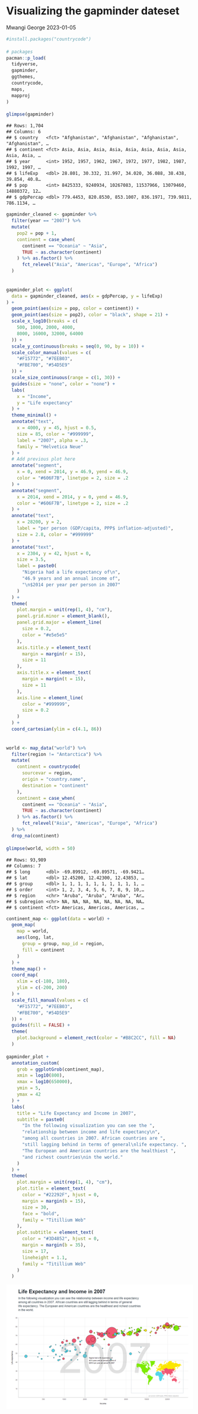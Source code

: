 Visualizing the gapminder dateset
================
Mwangi George
2023-01-05

``` r
#install.packages("countrycode")

# packages
pacman::p_load(
  tidyverse,
  gapminder,
  ggthemes,
  countrycode,
  maps,
  mapproj
)

glimpse(gapminder)
```

    ## Rows: 1,704
    ## Columns: 6
    ## $ country   <fct> "Afghanistan", "Afghanistan", "Afghanistan", "Afghanistan", …
    ## $ continent <fct> Asia, Asia, Asia, Asia, Asia, Asia, Asia, Asia, Asia, Asia, …
    ## $ year      <int> 1952, 1957, 1962, 1967, 1972, 1977, 1982, 1987, 1992, 1997, …
    ## $ lifeExp   <dbl> 28.801, 30.332, 31.997, 34.020, 36.088, 38.438, 39.854, 40.8…
    ## $ pop       <int> 8425333, 9240934, 10267083, 11537966, 13079460, 14880372, 12…
    ## $ gdpPercap <dbl> 779.4453, 820.8530, 853.1007, 836.1971, 739.9811, 786.1134, …

``` r
gapminder_cleaned <- gapminder %>%
  filter(year == "2007") %>%
  mutate(
    pop2 = pop + 1,
    continent = case_when(
      continent == "Oceania" ~ "Asia",
      TRUE ~ as.character(continent)
    ) %>% as.factor() %>%
      fct_relevel("Asia", "Americas", "Europe", "Africa")
  )


gapminder_plot <- ggplot(
  data = gapminder_cleaned, aes(x = gdpPercap, y = lifeExp)
) +
  geom_point(aes(size = pop, color = continent)) +
  geom_point(aes(size = pop2), color = "black", shape = 21) +
  scale_x_log10(breaks = c(
    500, 1000, 2000, 4000,
    8000, 16000, 32000, 64000
  )) +
  scale_y_continuous(breaks = seq(0, 90, by = 10)) +
  scale_color_manual(values = c(
    "#F15772", "#7EEB03",
    "#FBE700", "#54D5E9"
  )) +
  scale_size_continuous(range = c(1, 30)) +
  guides(size = "none", color = "none") +
  labs(
    x = "Income",
    y = "Life expectancy"
  ) +
  theme_minimal() +
  annotate("text",
    x = 4000, y = 45, hjust = 0.5,
    size = 85, color = "#999999",
    label = "2007", alpha = .3,
    family = "Helvetica Neue"
  ) +
  # Add previous plot here
  annotate("segment",
    x = 0, xend = 2014, y = 46.9, yend = 46.9,
    color = "#606F7B", linetype = 2, size = .2
  ) +
  annotate("segment",
    x = 2014, xend = 2014, y = 0, yend = 46.9,
    color = "#606F7B", linetype = 2, size = .2
  ) +
  annotate("text",
    x = 28200, y = 2,
    label = "per person (GDP/capita, PPP$ inflation-adjusted)",
    size = 2.8, color = "#999999"
  ) +
  annotate("text",
    x = 2304, y = 42, hjust = 0,
    size = 3.5,
    label = paste0(
      "Nigeria had a life expectancy of\n",
      "46.9 years and an annual income of",
      "\n$2014 per year per person in 2007"
    )
  ) +
  theme(
    plot.margin = unit(rep(1, 4), "cm"),
    panel.grid.minor = element_blank(),
    panel.grid.major = element_line(
      size = 0.2,
      color = "#e5e5e5"
    ),
    axis.title.y = element_text(
      margin = margin(r = 15),
      size = 11
    ),
    axis.title.x = element_text(
      margin = margin(t = 15),
      size = 11
    ),
    axis.line = element_line(
      color = "#999999",
      size = 0.2
    )
  ) +
  coord_cartesian(ylim = c(4.1, 86))


world <- map_data("world") %>%
  filter(region != "Antarctica") %>%
  mutate(
    continent = countrycode(
      sourcevar = region,
      origin = "country.name",
      destination = "continent"
    ),
    continent = case_when(
      continent == "Oceania" ~ "Asia",
      TRUE ~ as.character(continent)
    ) %>% as.factor() %>%
      fct_relevel("Asia", "Americas", "Europe", "Africa")
  ) %>%
  drop_na(continent)

glimpse(world, width = 50)
```

    ## Rows: 93,989
    ## Columns: 7
    ## $ long      <dbl> -69.89912, -69.89571, -69.9421…
    ## $ lat       <dbl> 12.45200, 12.42300, 12.43853, …
    ## $ group     <dbl> 1, 1, 1, 1, 1, 1, 1, 1, 1, 1, …
    ## $ order     <int> 1, 2, 3, 4, 5, 6, 7, 8, 9, 10,…
    ## $ region    <chr> "Aruba", "Aruba", "Aruba", "Ar…
    ## $ subregion <chr> NA, NA, NA, NA, NA, NA, NA, NA…
    ## $ continent <fct> Americas, Americas, Americas, …

``` r
continent_map <- ggplot(data = world) +
  geom_map(
    map = world,
    aes(long, lat,
      group = group, map_id = region,
      fill = continent
    )
  ) +
  theme_map() +
  coord_map(
    xlim = c(-180, 180),
    ylim = c(-200, 200)
  ) +
  scale_fill_manual(values = c(
    "#F15772", "#7EEB03",
    "#FBE700", "#54D5E9"
  )) +
  guides(fill = FALSE) +
  theme(
    plot.background = element_rect(color = "#B8C2CC", fill = NA)
  )

gapminder_plot +
  annotation_custom(
    grob = ggplotGrob(continent_map),
    xmin = log10(800),
    xmax = log10(650000),
    ymin = 5,
    ymax = 42
  ) +
  labs(
    title = "Life Expectancy and Income in 2007",
    subtitle = paste0(
      "In the following visualization you can see the ",
      "relationship between income and life expectancy\n",
      "among all countries in 2007. African countries are ",
      "still lagging behind in terms of general\nlife expectancy. ",
      "The European and American countries are the healthiest ",
      "and richest countries\nin the world."
    )
  ) +
  theme(
    plot.margin = unit(rep(1, 4), "cm"),
    plot.title = element_text(
      color = "#22292F", hjust = 0,
      margin = margin(b = 15),
      size = 30,
      face = "bold",
      family = "Titillium Web"
    ),
    plot.subtitle = element_text(
      color = "#3D4852", hjust = 0,
      margin = margin(b = 35),
      size = 17,
      lineheight = 1.1,
      family = "Titillium Web"
    )
  )
```

![](gapminder_files/figure-gfm/unnamed-chunk-1-1.png)<!-- -->
